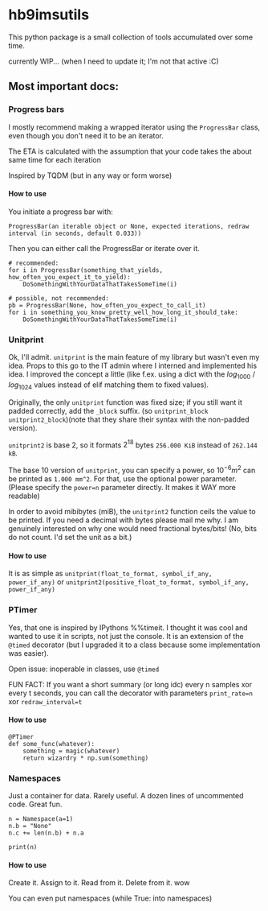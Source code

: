 # hb9imsutils
This python package is a small collection of tools accumulated over some time.

currently WIP... (when I need to update it; I'm not that active :C)

## Most important docs:
### Progress bars

I mostly recommend making a wrapped iterator using the `ProgressBar` class,
even though you don't need it to be an iterator. 

The ETA is calculated with the assumption that your code
takes the about same time for each iteration

Inspired by TQDM (but in any way or form worse)

#### How to use
You initiate a progress bar with:

`ProgressBar(an iterable object or None, expected iterations, redraw interval (in seconds, default 0.033))`

Then you can either call the ProgressBar or iterate over it.

```
# recommended:
for i in ProgressBar(something_that_yields, how_often_you_expect_it_to_yield):
	DoSomethingWithYourDataThatTakesSomeTime(i)

# possible, not recommended:
pb = ProgressBar(None, how_often_you_expect_to_call_it)
for i in something_you_know_pretty_well_how_long_it_should_take:
	DoSomethingWithYourDataThatTakesSomeTime(i)
```

### Unitprint
Ok, I'll admit. `unitprint` is the main feature of my library but wasn't even my idea.
Props to this go to the IT admin where I interned and implemented his idea.
I improved the concept a little (like f.ex. using a dict with the $log_1000$ / $log_1024$ values
instead of elif matching them to fixed values).

Originally, the only `unitprint` function was fixed size; if you still want it padded correctly,
add the `_block` suffix.
(so `unitprint_block` `unitprint2_block`)(note that they share their syntax with the non-padded version).

`unitprint2` is base 2, so it formats $2^{18}$ bytes `256.000 KiB` instead of `262.144 kB`.

The base 10 version of `unitprint`, you can specify a power, so $10^{-6}m^2$ can be printed as `1.000 mm^2`.
For that, use the optional power parameter.
(Please specify the `power=n` parameter directly. It makes it WAY more readable)

In order to avoid mibibytes (miB), the `unitprint2` function ceils the value to be printed.
If you need a decimal with bytes please mail me why.
I am genuinely interested on why one would need fractional bytes/bits!
(No, bits do not count. I'd set the unit as a bit.)

#### How to use

It is as simple as `unitprint(float_to_format, symbol_if_any, power_if_any)`
or `unitprint2(positive_float_to_format, symbol_if_any, power_if_any)`

### PTimer

Yes, that one is inspired by IPythons %%timeit.
I thought it was cool and wanted to use it in scripts, not just the console.
It is an extension of the `@timed` decorator
(but I upgraded it to a class because some implementation was easier). 

Open issue: inoperable in classes, use `@timed`

FUN FACT: If you want a short summary (or long idc) every n samples xor every t seconds, 
you can call the decorator with parameters `print_rate=n` xor `redraw_interval=t`

#### How to use

```
@PTimer
def some_func(whatever):
	something = magic(whatever)
	return wizardry * np.sum(something)
```

### Namespaces

Just a container for data. Rarely useful. A dozen lines of uncommented code. Great fun.

```
n = Namespace(a=1)
n.b = "None"
n.c += len(n.b) + n.a

print(n)
```

#### How to use

Create it. Assign to it. Read from it. Delete from it. wow

You can even put namespaces (while True: into namespaces)
